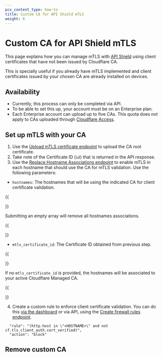 ```yaml
---
pcx_content_type: how-to
title: Custom CA for API Shield mTLS
weight: 6
---
```


# Custom CA for API Shield mTLS

This page explains how you can manage mTLS with [API Shield](/api-shield/) using client certificates that have not been issued by Cloudflare CA.

This is specially useful if you already have mTLS implemented and client certificates issued by your chosen CA are already installed on devices.

## Availability

* Currently, this process can only be completed via API.
* To be able to set this up, your account must be on an Enterprise plan.
* Each Enterprise account can upload up to five CAs. This quota does not apply to CAs uploaded through [Cloudflare Access](/cloudflare-one/identity/devices/access-integrations/mutual-tls-authentication/).

## Set up mTLS with your CA

1. Use the [Upload mTLS certificate endpoint](/api/operations/m-tls-certificate-management-upload-m-tls-certificate) to upload the CA root certificate.
2. Take note of the Certificate ID (`id`) that is returned in the API response.
3. Use the [Replace Hostname Associations endpoint](/api/operations/client-certificate-for-a-zone-put-hostname-associations) to enable mTLS in each hostname that should use the CA for mTLS validation. Use the following parameters:
  
  * `hostnames`: The hostnames that will be using the indicated CA for client certificate validation.

  {{<Aside type="warning">}}
    
  Submitting an empty array will remove all hostnames associations.
    
  {{</Aside>}}

  * `mtls_certificate_id`: The Certificate ID obtained from previous step.
  
  {{<Aside type="warning">}}
    
  If no `mtls_certificate_id` is provided, the hostnames will be associated to your active Cloudflare Managed CA.
    
  {{</Aside>}}

4. Create a custom rule to enforce client certificate validation.
You can do this [via the dashboard](/api-shield/security/mtls/configure/) or via API, using the [Create firewall rules endpoint](/api/operations/firewall-rules-create-firewall-rules).

```text
  "rule": "(http.host in \"<HOSTNAME>\" and not cf.tls_client_auth.cert_verified)", 
  "action": "block"
```

## Remove custom CA
